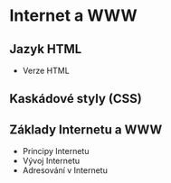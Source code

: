 # Internet a WWW
## Jazyk HTML
* Verze HTML
## Kaskádové styly (CSS)
## Základy Internetu a WWW
* Principy Internetu
* Vývoj Internetu
* Adresování v Internetu
